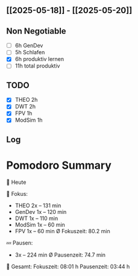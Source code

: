## [[2025-05-18]] - [[2025-05-20]]

## Non Negotiable
- [ ] 6h GenDev
- [ ] 5h Schlafen
- [x] 6h produktiv lernen 
- [ ] 11h total produktiv

## TODO
- [x] THEO 2h
- [x] DWT 2h
- [x] FPV 1h
- [x] ModSim 1h
## Log



# Pomodoro Summary

📅 Heute

🍅 Fokus:
- THEO        2x – 131 min
- GenDev      1x – 120 min
- DWT         1x – 110 min
- ModSim      1x – 60 min
- FPV         1x – 60 min
Ø Fokuszeit: 80.2 min

💤 Pausen:
- 3x – 224 min
Ø Pausenzeit: 74.7 min

🧠 Gesamt:
Fokuszeit:  08:01 h
Pausenzeit: 03:44 h

